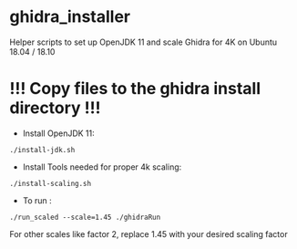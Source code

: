 # ghidra_installer
Helper scripts to set up OpenJDK 11 and scale Ghidra for 4K on Ubuntu 18.04 / 18.10

# !!! Copy files to the ghidra install directory !!!

* Install OpenJDK 11:
```
./install-jdk.sh
```

* Install Tools needed for proper 4k scaling:
```
./install-scaling.sh
```

* To run :
```
./run_scaled --scale=1.45 ./ghidraRun
```
For other scales like factor 2, replace 1.45 with your desired scaling factor
